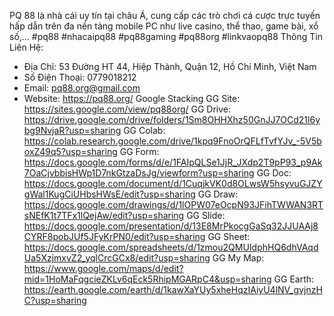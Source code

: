 PQ 88 là nhà cái uy tín tại châu Á, cung cấp các trò chơi cá cược trực tuyến hấp dẫn trên đa nền tảng mobile PC như live casino, thể thao, game bài, xổ số,...
#pq88 #nhacaipq88 #pq88gaming #pq88org #linkvaopq88
Thông Tin Liên Hệ:
- Địa Chỉ: 53 Đường HT 44, Hiệp Thành, Quận 12, Hồ Chí Minh, Việt Nam
- Số Điện Thoại: 0779018212
- Email: pq88.org@gmail.com
- Website: https://pq88.org/
Google Stacking
GG Site: https://sites.google.com/view/pq88org/
GG Drive: https://drive.google.com/drive/folders/1Sm8OHHXhz50GnJJ7OCd21l6ybg9NvjaR?usp=sharing
GG Colab: https://colab.research.google.com/drive/1kpq9FnoOrQFLfTvfYJv_-5V5boxZ49q5?usp=sharing
GG Form: https://docs.google.com/forms/d/e/1FAIpQLSe1JjR_JXdp2T9pP93_p9Ak7OaCjvbbisHWp1D7nkGtzaDsJg/viewform?usp=sharing
GG Doc: https://docs.google.com/document/d/1CuqjkVK0d8OLwsW5hsyvuGJZYgWal1KugCiUHbsHWsE/edit?usp=sharing
GG Draw: https://docs.google.com/drawings/d/1lOPW07eOcpN93JFihTWWAN3RTsNEfK1t7TFx1lQejAw/edit?usp=sharing
GG Slide: https://docs.google.com/presentation/d/13E8MrPkocgGaSq32JJUAAj8CYRF8pobJUf5JFyKrPN0/edit?usp=sharing
GG Sheet: https://docs.google.com/spreadsheets/d/1zmou2QMUIdphHQ6dhVAqdUa5XzjmxvZ2_yqlCrcGCx8/edit?usp=sharing
GG My Map: https://www.google.com/maps/d/edit?mid=1HoMaFqgcieZKLv6qEck5RhipMGARpC4&usp=sharing
GG Earth: https://earth.google.com/earth/d/1kawXaYUy5xheHqzIAiyU4lNV_gvjnzHC?usp=sharing